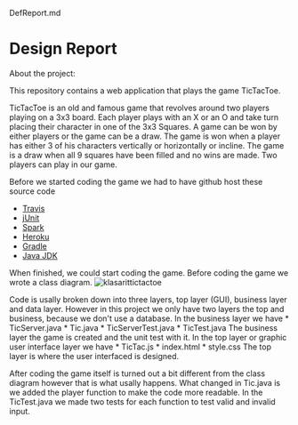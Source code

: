 DefReport.md


# Design Report 

About the project:

This repository contains a web application that plays the game TicTacToe. 

TicTacToe is an old and famous game that revolves around two players playing on a 3x3 board. Each player plays with an X or an O and take turn placing their character in one of the 3x3 Squares. A game can be won by either players or the game can be a draw. The game is won when a player has either 3 of his characters vertically or horizontally or incline. The game is a draw when all 9 squares have been filled and no wins are made. Two players can play in our game.

Before we started coding the game we had to have github host these source code 

* [Travis](http://travis-ci.org)
* [jUnit](http://junit.org/junit5/)
* [Spark](http://sparkjava.com/)
* [Heroku](http://heroku.com)
* [Gradle](https://gradle.org/install/)
* [Java JDK](http://www.oracle.com/technetwork/java/javase/downloads/jdk8-downloads-2133151.html)

When finished, we could start coding the game. Before coding the game we wrote a class diagram.
![klasarittictactoe](https://user-images.githubusercontent.com/24222814/32079450-2dfa82da-ba9a-11e7-9ce4-94013a5233a9.png)

Code is usally broken down into three layers, top layer (GUI), business layer and data layer. However in this project we only have two layers the top and business, because we don't use a database. 
In the business layer we have 
	* TicServer.java 
	* Tic.java
	* TicServerTest.java
	* TicTest.java 
The business layer the game is created and the unit test with it. 
In the top layer or graphic user interface layer we have 
	* TicTac.js
	* index.html
	* style.css 
The top layer is where the user interfaced is designed. 

After coding the game itself is turned out a bit different from the class diagram however that is what usally happens. What changed in Tic.java is we added the player function to make the code more readable. In the TicTest.java we made two tests for each function to test valid and invalid input. 






